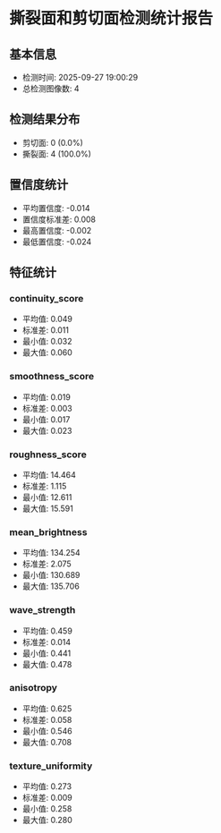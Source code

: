 
# 撕裂面和剪切面检测统计报告

## 基本信息
- 检测时间: 2025-09-27 19:00:29
- 总检测图像数: 4

## 检测结果分布
- 剪切面: 0 (0.0%)
- 撕裂面: 4 (100.0%)

## 置信度统计
- 平均置信度: -0.014
- 置信度标准差: 0.008
- 最高置信度: -0.002
- 最低置信度: -0.024

## 特征统计

### continuity_score
- 平均值: 0.049
- 标准差: 0.011
- 最小值: 0.032
- 最大值: 0.060

### smoothness_score
- 平均值: 0.019
- 标准差: 0.003
- 最小值: 0.017
- 最大值: 0.023

### roughness_score
- 平均值: 14.464
- 标准差: 1.115
- 最小值: 12.611
- 最大值: 15.591

### mean_brightness
- 平均值: 134.254
- 标准差: 2.075
- 最小值: 130.689
- 最大值: 135.706

### wave_strength
- 平均值: 0.459
- 标准差: 0.014
- 最小值: 0.441
- 最大值: 0.478

### anisotropy
- 平均值: 0.625
- 标准差: 0.058
- 最小值: 0.546
- 最大值: 0.708

### texture_uniformity
- 平均值: 0.273
- 标准差: 0.009
- 最小值: 0.258
- 最大值: 0.280

